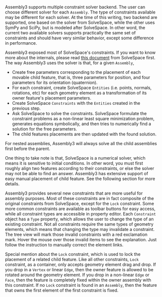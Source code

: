 Assembly3 supports multiple constraint solver backend. The user can choose
different solver for each `Assembly`. The type of constraints available may be
different for each solver. At the time of this writing, two backend are
supported, one based on the solver from SolveSpace, while the other uses SymPy
and SciPy, but is modeled after SolveSpace. In other word, the current two
available solvers supports practically the same set of constraints and should
have very similar behavior, except some difference in performance. 

Assembly3 exposed most of SolveSpace's constraints. If you want to know more
about the internals, please read 
[this document](https://github.com/realthunder/solvespace/blob/python/exposed/DOC.txt)
from SolveSpace first. The way Assembly3 uses the solver is that, for a given
`Assembly`,

* Create free parameters corresponding to the placement of each movable child
  feature, that is, three parameters for position, and four parameters for its
  orientation (quaternion).
* For each constraint, create SolveSpace `Entities` (i.e. points, normals,
  rotations, etc) for each geometry element as a transformation of its owner
  feature's placement parameters.
* Create SolveSpace `Constraints` with the `Entities` created in the previous
  step.
* Ask SolveSpace to solve the constraints. SolveSpace formulate the constraint
  problems as a non-linear least square minimization problem, generates
  equations symbolically, and then tries to numerically find a solution for the
  free parameters.
* The child features placements are then updated with the found solution.

For nested assemblies, Assembly3 will always solve all the child assemblies
first before the parent.

One thing to take note is that, SolveSpace is a numerical solver, which means
it is sensitive to initial conditions. In other word, you must first roughly
align two features according to their constraints, or else the solver may not
be able to find an answer. Assembly3 has extensive support of easy manual
placement of child feature. See the following section for more details.

Assembly3 provides several new constraints that are more useful for assembly
purposes. Most of these constraints are in fact composite of the original
constraints from SolveSpace, except for the `Lock` constraint. Some more common
constraints are available as toolbar buttons for easy access, while all
constraint types are accessible in property editor. Each `Constraint` object
has a `Type` property, which allows the user to change the type of an existing
constraint. Not all constraints require the same types of geometry elements,
which means that changing the type may invalidate a constraint. The tree view
will mark those invalid constraints with a red exclamation mark. Hover the
mouse over those invalid items to see the explanation. Just follow the
instruction to manually correct the element links.

Special mention about the `Lock` constraint, which is used to lock the
placement of a related child feature. Like all other constraints, `Lock`
constraint, as a container, only accepts geometry element drag and drop. If you
drop in a `Vertex` or linear `Edge`, then the owner feature is allowed to be
rotated around the geometry element. If you drop in a non-linear `Edge` or
`Face`, then the feature is completely fixed within the owner assembly with
this constraint. If no `Lock` constraint is found in an `Assembly`, then the
feature that owns the first element of the first constraint is fixed.
